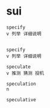 # sui

```
specify
v 列举 详细说明


specify
v 列举 详细说明

speculate
v 推测 猜测 投机

speculation
n 

speculative
```

























